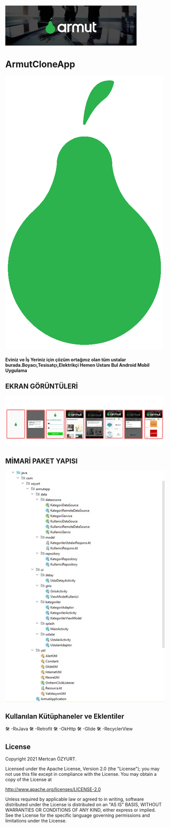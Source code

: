 ![ustakapak](https://github.com/nxion34/ArmutAppClone/blob/main/arkaplanliarmut.png)

<h1>ArmutCloneApp</h1>

![ustamyanimdalogo](https://github.com/nxion34/ArmutAppClone/blob/main/armutlogotek.png)
<h4>Eviniz ve İş Yeriniz için çözüm ortağınız olan tüm ustalar burada.Boyacı,Tesisatçı,Elektrikçi Hemen Ustanı Bul Android Mobil Uygulama</h4>

<h2>EKRAN GÖRÜNTÜLERİ</h2>

![githubonplan](https://github.com/nxion34/ArmutAppClone/blob/main/ekranGoruntulerFul.fw.png)

<h2>MİMARİ PAKET YAPISI</h2>

![MimariPaketYapisi](https://raw.githubusercontent.com/nxion34/ArmutAppClone/main/assets/mimaripaketyapisi.jpeg)

<h2>Kullanılan Kütüphaneler ve Eklentiler</h2>
<g-emoji class="g-emoji" alias="hammer_and_wrench" fallback-src="https://github.githubassets.com/images/icons/emoji/unicode/1f6e0.png">🛠</g-emoji>
-RxJava
<g-emoji class="g-emoji" alias="hammer_and_wrench" fallback-src="https://github.githubassets.com/images/icons/emoji/unicode/1f6e0.png">🛠</g-emoji>
-Retrofit
<g-emoji class="g-emoji" alias="hammer_and_wrench" fallback-src="https://github.githubassets.com/images/icons/emoji/unicode/1f6e0.png">🛠</g-emoji>
-OkHttp
<g-emoji class="g-emoji" alias="hammer_and_wrench" fallback-src="https://github.githubassets.com/images/icons/emoji/unicode/1f6e0.png">🛠</g-emoji>
-Glide
<g-emoji class="g-emoji" alias="hammer_and_wrench" fallback-src="https://github.githubassets.com/images/icons/emoji/unicode/1f6e0.png">🛠</g-emoji>
-RecyclerView

<h2>License</h2>
Copyright 2021 Mertcan ÖZYURT.

Licensed under the Apache License, Version 2.0 (the "License");
you may not use this file except in compliance with the License.
You may obtain a copy of the License at

   http://www.apache.org/licenses/LICENSE-2.0

Unless required by applicable law or agreed to in writing, software
distributed under the License is distributed on an "AS IS" BASIS,
WITHOUT WARRANTIES OR CONDITIONS OF ANY KIND, either express or implied.
See the License for the specific language governing permissions and
limitations under the License.
